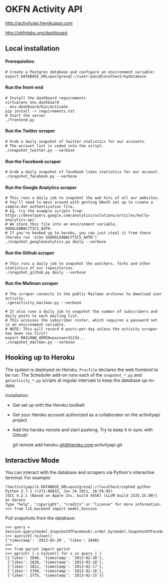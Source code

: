 # OKFN Activity API

http://activityapi.herokuapp.com

http://okfnlabs.org/dashboard

## Local installation

#### Prerequisites:
 
    # Create a Postgres database and configure an environment variable:
    export DATABASE_URL=postgresql://user:pass@localhost/mydatabase 

#### Run the front-end

    # Install the dashboard requirements
    virtualenv env.dashboard
    . env.dashboard/bin/activate
    pip install -r requirements.txt
    # Start the server
    ./frontend.py

#### Run the Twitter scraper

    # Grab a daily snapshot of twitter statistics for our accounts.
    # The account list is coded into the script.
    ./snapshot_twitter.py --verbose

#### Run the Facebook scraper

    # Grab a daily snapshot of facebook likes statistics for our account.
    ./snapshot_facebook.py --verbose

#### Run the Google Analytics scraper

    # This runs a daily job to snapshot the web hits of all our websites.
    # You'll need to mess around with getting OAuth set up to create a sample.dat authentication file.
    # Eg. try the example scripts from: https://developers.google.com/analytics/solutions/articles/hello-analytics-api'
    # We store this file into an environment variable, GOOGLEANALYTICS_AUTH.
    # If you're hooked up to heroku, you can just steal it from there (heroku run 'echo $GOOGLEANALYTICS_AUTH')
    ./snapshot_googleanalytics.py daily --verbose

#### Run the Github scraper

    # This runs a daily job to snapshot the watchers, forks and other statistics of our repositories.
    ./snapshot_github.py daily --verbose

#### Run the Mailman scraper
   
    # The scraper connects to the public Mailman archives to download user activity.
    ./getactivity_mailman.py --verbose

    # It also runs a daily job to snapshot the number of subscribers and daily posts to each mailing list.
    # This accesses the subscriber roster, which requires a password set in an environment variable.
    # NOTE: This will record 0 posts-per-day unless the activity scraper has been run first!
    export MAILMAN_ADMIN=password1234...
    ./snapshot_mailman.py --verbose


## Hooking up to Heroku

The system is deployed on Heroku. `Procfile` declares the web frontend to be run. The Scheduler add-on runs each of the `snapshot_*.py` and `getactivity_*.py` scripts at regular intervals to keep the database up-to-date.

Installation:

* Get set up with the Heroku toolbelt
* Get your Heroku account authorized as a collaborator on the activityapi project
* Add the heroku remote and start pushing. Try to keep it in sync with Github!

    git remote add heroku git@heroku.com:activityapi.git 

## Interactive Mode

You can interact with the database and scrapers via Python's interactive terminal. For example:

    (%activityapi)$ DATABASE_URL=postgresql://localhost/zephod python
    Python 2.7.1 (r271:86832, Jun 16 2011, 16:59:05) 
    [GCC 4.2.1 (Based on Apple Inc. build 5658) (LLVM build 2335.15.00)] on darwin
    Type "help", "copyright", "credits" or "license" for more information.
    >>> from lib.backend import model,Session

Pull snapshots from the database:

    >>> query = Session.query(model.SnapshotOfFacebook).order_by(model.SnapshotOfFacebook.timestamp.desc()).limit(5)
    >>> query[0].toJson()
    {'timestamp': '2013-02-20', 'likes': 2840}
    >>> 
    >>> from pprint import pprint
    >>> pprint( [ x.toJson() for x in query ] )
    [{'likes': 2840, 'timestamp': '2013-02-20'},
     {'likes': 2820, 'timestamp': '2013-02-18'},
     {'likes': 2812, 'timestamp': '2013-02-17'},
     {'likes': 2798, 'timestamp': '2013-02-16'},
     {'likes': 2775, 'timestamp': '2013-02-15'}]
